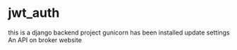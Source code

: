 # jwt_auth
this is a django backend project
gunicorn has been installed
update settings
An API on broker website
